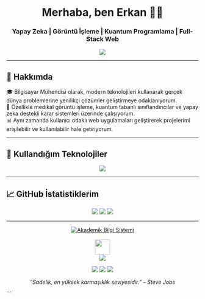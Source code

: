 <h1 align="center">Merhaba, ben Erkan 👨‍💻</h1>
<h3 align="center">Yapay Zeka | Görüntü İşleme | Kuantum Programlama | Full-Stack Web</h3>

<p align="center">
  <img src="https://readme-typing-svg.herokuapp.com/?lines=Bilgisayar+Mühendisi+%7C+AI+Araştırmacısı;Derin+Öğrenme+Tutkunu;Sürekli+Öğrenen+ve+Üreten&center=true&width=500&height=45" />
</p>

---

## 🚀 Hakkımda

🎓 Bilgisayar Mühendisi olarak, modern teknolojileri kullanarak gerçek dünya problemlerine yenilikçi çözümler geliştirmeye odaklanıyorum.  
🧠 Özellikle medikal görüntü işleme, kuantum tabanlı sınıflandırıcılar ve yapay zeka destekli karar sistemleri üzerinde çalışıyorum.  
📊 Aynı zamanda kullanıcı odaklı web uygulamaları geliştirerek projelerimi erişilebilir ve kullanılabilir hale getiriyorum.

---

## 🧰 Kullandığım Teknolojiler

<p align="center">
  <img src="https://skillicons.dev/icons?i=python,php,react,nextjs,js,html,css,bootstrap,git,github,vscode,pycharm,postgres,mysql" />
</p>

---

## 📈 GitHub İstatistiklerim

<p align="center">
  <img src="https://github-readme-stats.vercel.app/api?username=cengerkan&show_icons=true&theme=radical" />
  <img src="https://github-readme-streak-stats.herokuapp.com/?user=cengerkan&theme=radical" />
  <img src="https://github-readme-stats.vercel.app/api/top-langs/?username=cengerkan&layout=compact&theme=radical" />
</p>

---
<div align="center">
  <a href="https://akbis.osmaniye.edu.tr/@erkandeveci" target="_blank">
    <img src="https://img.shields.io/badge/AkademikBilgi%20Sistemi-Ziyaret%20Et-0057B7?style=for-the-badge&logo=gradle&logoColor=white" alt="Akademik Bilgi Sistemi">
  </a>
</div><br>

<div align="center">
  <a href="https://senin-linkin.com" target="_blank">
    <img src="https://www.osmaniye.edu.tr/assets/img/logo-beyaz.svg" height="40">
    <br>
    <img src="https://img.shields.io/badge/AkademikBilgi%20Sistemi-Ziyaret%20Et-darkred?style=for-the-badge">
  </a>
</div>


<p align="center"> <a href="mailto:erkandeveciceng@gmail.com"><img src="https://img.shields.io/badge/Eposta-Darkblue?style=for-the-badge&logo=gmail&logoColor=white"/></a> <a href="https://tr.linkedin.com/in/erkan-deveci-364257a8"><img src="https://img.shields.io/badge/LinkedIn-blue?style=for-the-badge&logo=linkedin&logoColor=white"/></a> <a href="https://github.com/cengerkan"><img src="https://img.shields.io/badge/GitHub-000?style=for-the-badge&logo=github&logoColor=white"/></a> </p>


<p align="center"><i>“Sadelik, en yüksek karmaşıklık seviyesidir.” – Steve Jobs</i></p> ```
